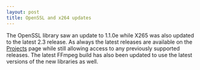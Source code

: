 ```yaml
---
layout: post
title: OpenSSL and x264 updates
---
```


The OpenSSL library saw an update to 1.1.0e while X265 was also updated to the latest 2.3 release. As always the latest releases are available on the [Projects](/1-projects) page while still allowing access to any previously supported releases. The latest FFmpeg build has also been updated to use the latest versions of the new libraries as well.